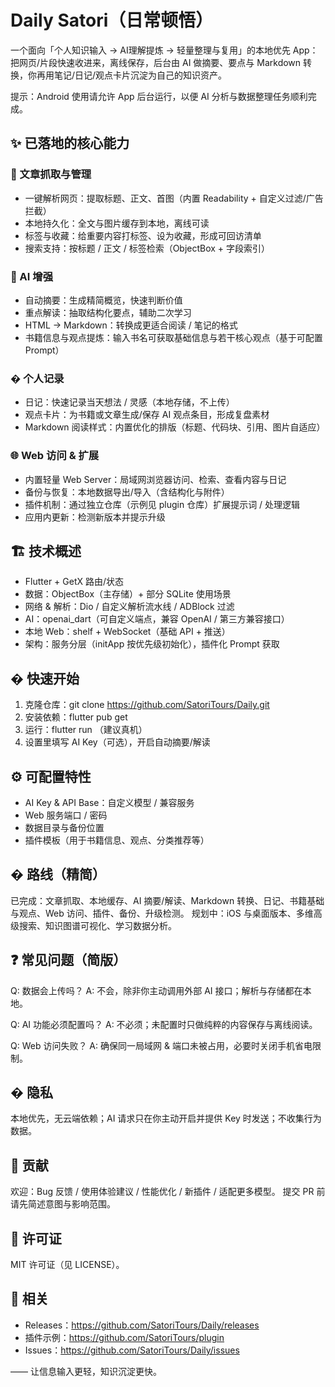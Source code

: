 # Daily Satori（日常顿悟）

一个面向「个人知识输入 → AI理解提炼 → 轻量整理与复用」的本地优先 App：把网页/片段快速收进来，离线保存，后台由 AI 做摘要、要点与 Markdown 转换，你再用笔记/日记/观点卡片沉淀为自己的知识资产。

提示：Android 使用请允许 App 后台运行，以便 AI 分析与数据整理任务顺利完成。

## ✨ 已落地的核心能力

### 📑 文章抓取与管理
* 一键解析网页：提取标题、正文、首图（内置 Readability + 自定义过滤/广告拦截）
* 本地持久化：全文与图片缓存到本地，离线可读
* 标签与收藏：给重要内容打标签、设为收藏，形成可回访清单
* 搜索支持：按标题 / 正文 / 标签检索（ObjectBox + 字段索引）

### 🤖 AI 增强
* 自动摘要：生成精简概览，快速判断价值
* 重点解读：抽取结构化要点，辅助二次学习
* HTML → Markdown：转换成更适合阅读 / 笔记的格式
* 书籍信息与观点提炼：输入书名可获取基础信息与若干核心观点（基于可配置 Prompt）

### � 个人记录
* 日记：快速记录当天想法 / 灵感（本地存储，不上传）
* 观点卡片：为书籍或文章生成/保存 AI 观点条目，形成复盘素材
* Markdown 阅读样式：内置优化的排版（标题、代码块、引用、图片自适应）

### 🌐 Web 访问 & 扩展
* 内置轻量 Web Server：局域网浏览器访问、检索、查看内容与日记
* 备份与恢复：本地数据导出/导入（含结构化与附件）
* 插件机制：通过独立仓库（示例见 plugin 仓库）扩展提示词 / 处理逻辑
* 应用内更新：检测新版本并提示升级

## 🏗️ 技术概述
* Flutter + GetX 路由/状态
* 数据：ObjectBox（主存储）+ 部分 SQLite 使用场景
* 网络 & 解析：Dio / 自定义解析流水线 / ADBlock 过滤
* AI：openai_dart（可自定义端点，兼容 OpenAI / 第三方兼容接口）
* 本地 Web：shelf + WebSocket（基础 API + 推送）
* 架构：服务分层（initApp 按优先级初始化），插件化 Prompt 获取

## � 快速开始
1. 克隆仓库：git clone https://github.com/SatoriTours/Daily.git
2. 安装依赖：flutter pub get
3. 运行：flutter run （建议真机）
4. 设置里填写 AI Key（可选），开启自动摘要/解读

## ⚙️ 可配置特性
* AI Key & API Base：自定义模型 / 兼容服务
* Web 服务端口 / 密码
* 数据目录与备份位置
* 插件模板（用于书籍信息、观点、分类推荐等）

## �️ 路线（精简）
已完成：文章抓取、本地缓存、AI 摘要/解读、Markdown 转换、日记、书籍基础与观点、Web 访问、插件、备份、升级检测。
规划中：iOS 与桌面版本、多维高级搜索、知识图谱可视化、学习数据分析。

## ❓ 常见问题（简版）
Q: 数据会上传吗？
A: 不会，除非你主动调用外部 AI 接口；解析与存储都在本地。

Q: AI 功能必须配置吗？
A: 不必须；未配置时只做纯粹的内容保存与离线阅读。

Q: Web 访问失败？
A: 确保同一局域网 & 端口未被占用，必要时关闭手机省电限制。

## � 隐私
本地优先，无云端依赖；AI 请求只在你主动开启并提供 Key 时发送；不收集行为数据。

## 🤝 贡献
欢迎：Bug 反馈 / 使用体验建议 / 性能优化 / 新插件 / 适配更多模型。
提交 PR 前请先简述意图与影响范围。

## 🧾 许可证
MIT 许可证（见 LICENSE）。

## 🔗 相关
* Releases：https://github.com/SatoriTours/Daily/releases
* 插件示例：https://github.com/SatoriTours/plugin
* Issues：https://github.com/SatoriTours/Daily/issues

—— 让信息输入更轻，知识沉淀更快。
